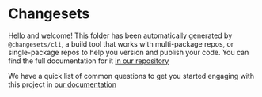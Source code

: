 # Changesets

Hello and welcome! This folder has been automatically generated by
`@changesets/cli`, a build tool that works with multi-package repos, or
single-package repos to help you version and publish your code. You can find
the full documentation for it [in our repository](https://github.com/changesets/changesets)

We have a quick list of common questions to get you started engaging with this
project in [our documentation](https://github.com/changesets/changesets/blob/main/docs/common-questions.md)
